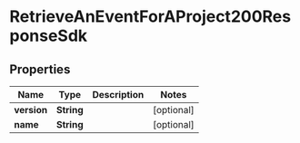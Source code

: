 

# RetrieveAnEventForAProject200ResponseSdk


## Properties

| Name | Type | Description | Notes |
|------------ | ------------- | ------------- | -------------|
|**version** | **String** |  |  [optional] |
|**name** | **String** |  |  [optional] |



